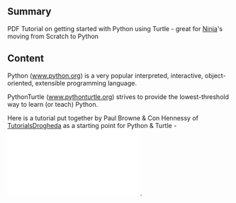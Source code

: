 ## Summary

 PDF Tutorial on getting started with Python using Turtle -
great for [Ninja](Ninja.md)'s moving from Scratch to Python


## Content

Python (www.python.org) is a very popular interpreted, interactive,
object-oriented, extensible programming language.

PythonTurtle (www.pythonturtle.org) strives to provide the
lowest-threshold way to learn (or teach) Python.

Here is a tutorial put together by Paul Browne & Con Hennessy of
[TutorialsDrogheda](TutorialsDrogheda.md) as a starting point
for Python & Turtle -
![StartingPythonandTurtlev2.pdf](StartingPythonandTurtlev2.pdf
"StartingPythonandTurtlev2.pdf").
